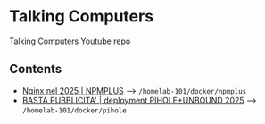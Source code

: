 # Talking Computers

Talking Computers Youtube repo

## Contents

- [Nginx nel 2025 | NPMPLUS](https://youtu.be/RQScl14TpBk) --> `/homelab-101/docker/npmplus`
- [BASTA PUBBLICITA' | deployment PIHOLE+UNBOUND 2025](https://youtu.be/dIcAJZD59IY) --> `/homelab-101/docker/pihole`
